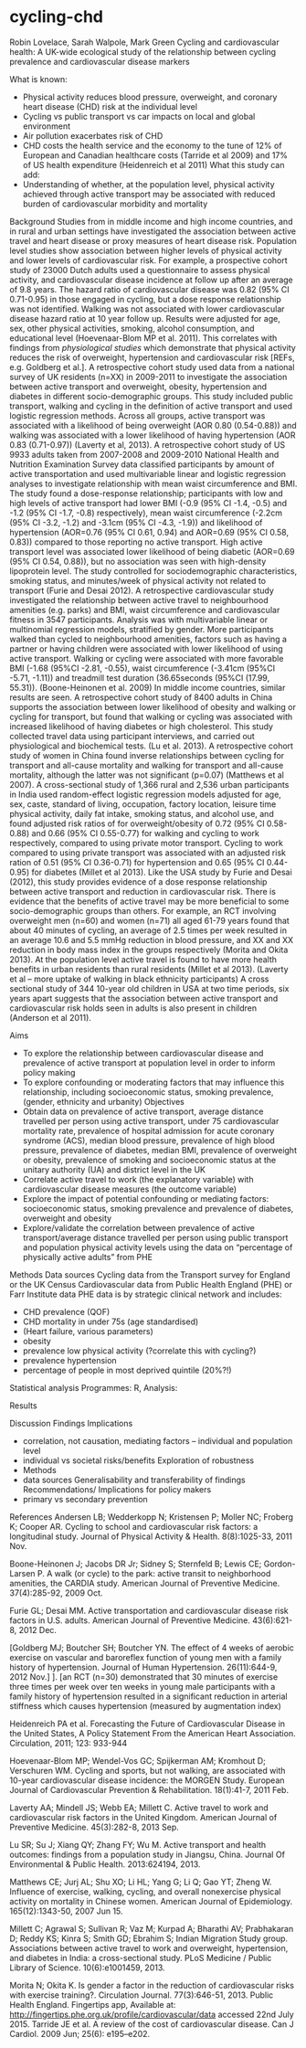 # cycling-chd

Robin Lovelace, Sarah Walpole, Mark Green
Cycling and cardiovascular health: A UK-wide ecological study of the relationship between cycling prevalence and cardiovascular disease markers

What is known:
* Physical activity reduces blood pressure, overweight, and coronary heart disease (CHD) risk at the individual level 
* Cycling vs public transport vs car impacts on local and global environment
* Air pollution exacerbates risk of CHD
* CHD costs the health service and the economy to the tune of 12% of European and Canadian healthcare costs (Tarride et al 2009) and 17% of US health expenditure (Heidenreich et al 2011)
What this study can add:
* Understanding of whether, at the population level, physical activity achieved through active transport may be associated with reduced burden of cardiovascular morbidity and mortality

Background
Studies from in middle income and high income countries, and in rural and urban settings have investigated the association between active travel and heart disease or proxy measures of heart disease risk. Population level studies show association between higher levels of physical activity and lower levels of cardiovascular risk. For example, a prospective cohort study of 23000 Dutch adults used a questionnaire to assess physical activity, and cardiovascular disease incidence at follow up after an average of 9.8 years. The hazard ratio of cardiovascular disease was 0.82 (95% CI 0.71-0.95) in those engaged in cycling, but a dose response relationship was not identified. Walking was not associated with lower cardiovascular disease hazard ratio at 10 year follow up. Results were adjusted for age, sex, other physical activities, smoking, alcohol consumption, and educational level (Hoevenaar-Blom MP et al. 2011). This correlates with findings from *physiological studies* which demonstrate that physical activity reduces the risk of overweight, hypertension and cardiovascular risk [REFs, e.g. Goldberg et al.]. 
A retrospective cohort study used data from a national survey of UK residents (n=XX)  in 2009-2011 to investigate the association between active transport and overweight, obesity, hypertension and diabetes in different socio-demographic groups. This study included public transport, walking and cycling in the definition of active transport and used logistic regression methods. Across all groups, active transport was associated with a likelihood of being overweight (AOR 0.80 (0.54-0.88)) and walking was associated with a lower likelihood of having hypertension (AOR 0.83 (0.71-0.97)) (Laverty et al, 2013). A retrospective cohort study of US 9933 adults taken from 2007-2008 and 2009-2010 National Health and Nutrition Examination Survey data classified participants by amount of active transportation and used multivariable linear and logistic regression analyses to investigate relationship with mean waist circumference and BMI. The study found a dose-response relationship; participants with low and high levels of active transport had lower BMI (-0.9 (95% CI -1.4, -0.5) and -1.2 (95% CI -1.7, -0.8) respectively), mean waist circumference (-2.2cm (95% CI -3.2, -1.2) and -3.1cm (95% CI -4.3, -1.9)) and likelihood of hypertension (AOR=0.76 (95% CI 0.61, 0.94) and AOR=0.69 (95% CI 0.58, 0.83)) compared to those reporting no active transport. High active transport level was associated lower likelihood of being diabetic (AOR=0.69 (95% CI 0.54, 0.88)), but no association was seen with high-density lipoprotein level. The study controlled for sociodemographic characteristics, smoking status, and minutes/week of physical activity not related to transport (Furie and Desai 2012). 
A retrospective cardiovascular study investigated the relationship between active travel to neighbourhood amenities (e.g. parks) and BMI, waist circumference and cardiovascular fitness in 3547 participants. Analysis was with multivariable linear or multinomial regression models, stratified by gender. More participants walked than cycled to neighbourhood amenities, factors such as having a partner or having children were associated with lower likelihood of using active transport. Walking or cycling were associated with more favorable BMI (-1.68 (95%CI -2.81, -0.55), waist circumference (-3.41cm (95%CI -5.71, -1.11)) and treadmill test duration (36.65seconds (95%CI (17.99, 55.31)). (Boone-Heinonen et al. 2009)
In middle income countries, similar results are seen. A retrospective cohort study of 8400 adults in China supports the association between lower likelihood of obesity and walking or cycling for transport, but found that walking or cycling was associated with increased likelihood of having diabetes or high cholesterol. This study collected travel data using participant interviews, and carried out physiological and biochemical tests. (Lu et al. 2013).  A retrospective cohort study of women in China found inverse relationships between cycling for transport and all-cause mortality and walking for transport and all-cause mortality, although the latter was not significant (p=0.07) (Matthews et al 2007). A cross-sectional study of 1,366 rural and 2,536 urban participants in India used random-effect logistic regression models adjusted for age, sex, caste, standard of living, occupation, factory location, leisure time physical activity, daily fat intake, smoking status, and alcohol use, and found adjusted risk ratios of for overweight/obesity of 0.72 (95% CI 0.58-0.88) and 0.66 (95% CI 0.55-0.77) for walking and cycling to work respectively, compared to using private motor transport. Cycling to work compared to using private transport was associated with an adjusted risk ration of 0.51 (95% CI 0.36-0.71) for hypertension and 0.65 (95% CI 0.44-0.95) for diabetes (Millet et al 2013). Like the USA study by Furie and Desai (2012), this study provides evidence of a dose response relationship between active transport and reduction in cardiovascular risk.
There is evidence that the benefits of active travel may be more beneficial to some socio-demographic groups than others. For example, an RCT involving overweight men (n=60) and women (n=71) all aged 61-79 years found that about 40 minutes of cycling, an average of 2.5 times per week resulted in an average 10.6 and 5.5 mmHg reduction in blood pressure, and XX and XX reduction in body mass index in the groups respectively (Morita and Okita 2013). At the population level active travel is found to have more health benefits in urban residents than rural residents (Millet et al 2013). (Laverty et al – more uptake of walking in black ethnicity participants) A cross sectional study of 344 10-year old children in USA at two time periods, six years apart suggests that the association between active transport and cardiovascular risk holds seen in adults is also present in children (Anderson et al 2011). 

Aims 
- To explore the relationship between cardiovascular disease and prevalence of active transport at population level in order to inform policy making 
- To explore confounding or moderating factors that may influence this relationship, including socioeconomic status, smoking prevalence, (gender, ethnicity and urbanity)
Objectives
- Obtain data on prevalence of active transport, average distance travelled per person using active transport, under 75 cardiovascular mortality rate, prevalence of hospital admission for acute coronary syndrome (ACS), median blood pressure, prevalence of high blood pressure, prevalence of diabetes, median BMI, prevalence of overweight or obesity, prevalence of  smoking and socioeconomic status at the unitary authority (UA) and district level in the UK
- Correlate active travel to work (the explanatory variable) with cardiovascular disease measures (the outcome variable)
- Explore the impact of  potential confounding or  mediating factors: socioeconomic status, smoking prevalence and prevalence of diabetes, overweight and obesity
- Explore/validate the correlation between prevalence of active transport/average distance travelled per person using public transport and population physical activity levels using the data on “percentage of physically active adults” from PHE

Methods
Data sources
Cycling data from the Transport survey for England or the UK Census
Cardiovascular data from Public Health England (PHE) or Farr Institute data
PHE data is by strategic clinical network and includes: 
- CHD prevalence (QOF)
- CHD mortality in under 75s (age standardised)
- (Heart failure, various parameters)
- obesity
- prevalence low physical activity (?correlate this with cycling?)
- prevalence hypertension
- percentage of people in most deprived quintile (20%?!)

Statistical analysis
Programmes: R,
Analysis:  

Results

Discussion
Findings
Implications 
- correlation, not causation, mediating factors – individual and population level
- individual vs societal risks/benefits
Exploration of robustness
- Methods
- data sources
Generalisability and transferability of findings
Recommendations/ Implications for policy makers
- primary vs secondary prevention





References
Andersen LB;  Wedderkopp N;  Kristensen P;  Moller NC;  Froberg K;  Cooper AR. Cycling to school and cardiovascular risk factors: a longitudinal study. Journal of Physical Activity & Health.  8(8):1025-33, 2011 Nov. 

Boone-Heinonen J;  Jacobs DR Jr;  Sidney S;  Sternfeld B;  Lewis CE;  Gordon-Larsen P. A walk (or cycle) to the park: active transit to neighborhood amenities, the CARDIA study. American Journal of Preventive Medicine.  37(4):285-92, 2009 Oct. 

Furie GL; Desai MM. Active transportation and cardiovascular disease risk factors in U.S. adults.  American Journal of Preventive Medicine.  43(6):621-8, 2012 Dec.

[Goldberg MJ;  Boutcher SH;  Boutcher YN. The effect of 4 weeks of aerobic exercise on vascular and baroreflex function of young men with a family history of hypertension. Journal of Human Hypertension.  26(11):644-9, 2012 Nov.] ]. [an RCT (n=30) demonstrated that 30 minutes of exercise three times per week over ten weeks in young male participants with a family history of hypertension resulted in a significant reduction in arterial stiffness which causes hypertension (measured by augmentation index) 

Heidenreich PA et al. Forecasting the Future of Cardiovascular Disease in the United States, A Policy Statement From the American Heart Association. Circulation, 2011; 123: 933-944

Hoevenaar-Blom MP;  Wendel-Vos GC;  Spijkerman AM;  Kromhout D;  Verschuren WM. Cycling and sports, but not walking, are associated with 10-year cardiovascular disease incidence: the MORGEN Study. European Journal of Cardiovascular Prevention & Rehabilitation.  18(1):41-7, 2011 Feb. 

Laverty AA;  Mindell JS;  Webb EA;  Millett C. Active travel to work and cardiovascular risk factors in the United Kingdom. American Journal of Preventive Medicine.  45(3):282-8, 2013 Sep. 

Lu SR;  Su J;  Xiang QY;  Zhang FY;  Wu M. Active transport and health outcomes: findings from a population study in Jiangsu, China. Journal Of Environmental & Public Health.  2013:624194, 2013. 

Matthews CE;  Jurj AL;  Shu XO;  Li HL;  Yang G;  Li Q;  Gao YT;  Zheng W. Influence of exercise, walking, cycling, and overall nonexercise physical activity on mortality in Chinese women. American Journal of Epidemiology.  165(12):1343-50, 2007 Jun 15. 

Millett C;  Agrawal S;  Sullivan R;  Vaz M;  Kurpad A;  Bharathi AV;  Prabhakaran D;  Reddy KS;  Kinra S;  Smith GD;  Ebrahim S;  Indian Migration Study group. Associations between active travel to work and overweight, hypertension, and diabetes in India: a cross-sectional study. PLoS Medicine / Public Library of Science.  10(6):e1001459, 2013. 

Morita N;  Okita K. Is gender a factor in the reduction of cardiovascular risks with exercise training?. Circulation Journal.  77(3):646-51, 2013. 
Public Health England. Fingertips app, Available at: http://fingertips.phe.org.uk/profile/cardiovascular/data accessed 22nd July 2015. 
Tarride JE et al. A review of the cost of cardiovascular disease. Can J Cardiol. 2009 Jun; 25(6): e195–e202. 

 
